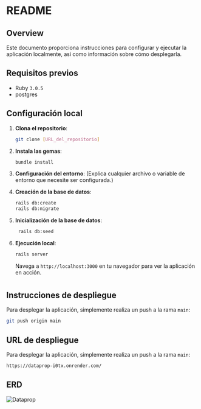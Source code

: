 # README

## Overview

Este documento proporciona instrucciones para configurar y ejecutar la aplicación localmente, así como información sobre cómo desplegarla.

## Requisitos previos

- Ruby `3.0.5`
- postgres

## Configuración local

1. **Clona el repositorio**:
    ```bash
    git clone [URL_del_repositorio]
    ```

2. **Instala las gemas**:
    ```bash
    bundle install
    ```

3. **Configuración del entorno**:
   (Explica cualquier archivo o variable de entorno que necesite ser configurada.)

4. **Creación de la base de datos**:
    ```bash
    rails db:create
    rails db:migrate
    ```

5. **Inicialización de la base de datos**:
   ```bash
    rails db:seed
    ```

6. **Ejecución local**:
    ```bash
    rails server
    ```

   Navega a `http://localhost:3000` en tu navegador para ver la aplicación en acción.

#
## Instrucciones de despliegue

Para desplegar la aplicación, simplemente realiza un push a la rama `main`:
```bash
git push origin main
```
## URL de despliegue

Para desplegar la aplicación, simplemente realiza un push a la rama `main`:
```bash
https://dataprop-i0tx.onrender.com/
```

## ERD
![Dataprop](https://github.com/angelivan44/dataprop/assets/63087240/c80eb77f-d7da-4af8-af26-f950c72493c7)

